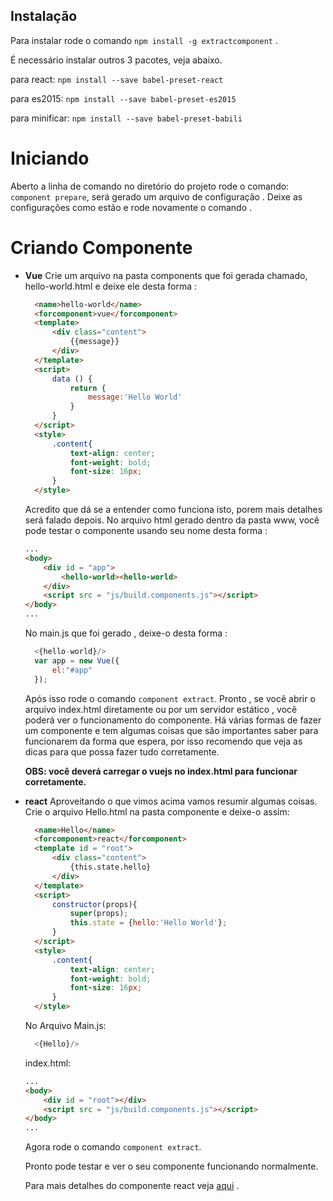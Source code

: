 ## Instalação

  Para instalar rode o comando `npm install -g extractcomponent` .

  É necessário instalar outros 3 pacotes, veja abaixo.

  para react:     `npm install --save babel-preset-react`

  para es2015:    `npm install --save babel-preset-es2015`

  para minificar: `npm install --save babel-preset-babili`

# Iniciando
  Aberto a linha de comando no diretório do projeto rode o comando: `component prepare`, será gerado um arquivo de configuração .
  Deixe as configurações como estão e rode novamente o comando .

# Criando Componente
  * __Vue__
    Crie um arquivo na pasta components que foi gerada chamado, hello-world.html e deixe ele desta forma :
    ```html
      <name>hello-world</name>
      <forcomponent>vue</forcomponent>
      <template>
          <div class="content">
              {{message}}
          </div>
      </template>
      <script>
          data () {
              return {
                  message:'Hello World'
              }
          }
      </script>
      <style>
          .content{
              text-align: center;
              font-weight: bold;
              font-size: 16px;
          }
      </style>
    ```
    Acredito que dá se a entender como funciona isto, porem mais detalhes será falado depois.
    No arquivo html gerado dentro da pasta www, você pode testar o componente usando seu nome desta forma :
    ```html
    ...
    <body>
        <div id = "app">
            <hello-world><hello-world>
        </div>
        <script src = "js/build.components.js"></script>
    </body>
    ...
    ```
    No main.js que foi gerado , deixe-o desta forma :
    ```js
      <{hello-world}/>
      var app = new Vue({
          el:"#app"
      });
    ```
    Após isso rode o comando `component extract`.
    Pronto , se você abrir o arquivo index.html diretamente ou por um servidor estático , você poderá ver o funcionamento do componente.
    Há várias formas de fazer um componente e tem algumas coisas que são importantes saber para funcionarem da forma que espera, por isso recomendo que veja as dicas para que possa fazer tudo corretamente.

    __OBS: você deverá carregar o vuejs no index.html para funcionar corretamente.__

  * __react__
    Aproveitando o que vimos acima vamos resumir algumas coisas.
    Crie o arquivo Hello.html na pasta componente e deixe-o assim:
    ```html
      <name>Hello</name>
      <forcomponent>react</forcomponent>
      <template id = "root">
          <div class="content">
              {this.state.hello}
          </div>
      </template>
      <script>
          constructor(props){
              super(props);
              this.state = {hello:'Hello World'};
          }          
      </script>
      <style>
          .content{
              text-align: center;
              font-weight: bold;
              font-size: 16px;
          }
      </style>
    ```
    No Arquivo Main.js:
    ```js
      <{Hello}/>
    ```
    index.html:
    ```html
    ...
    <body>
        <div id = "root"></div>
        <script src = "js/build.components.js"></script>
    </body>
    ...
    ```
    Agora rode o comando `component extract`.

    Pronto pode testar e ver o seu componente funcionando normalmente.
    
    Para mais detalhes do componente react veja [aqui](https://github.com/isrmic/extractcomponent/blob/master/WriteReact.md) .
